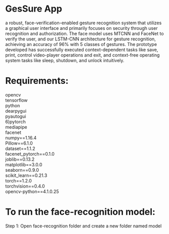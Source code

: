 # GesSure App

a robust, face-verification-enabled gesture recognition system that utilizes a graphical user interface 
and primarily focuses on security through user recognition and authorization. 
The face model uses MTCNN and FaceNet to verify the user, 
and our LSTM-CNN architecture for gesture recognition, achieving an accuracy of 96% with 5 classes of gestures. 
The prototype developed has successfully executed context-dependent tasks like save, print, control video-player operations and exit, 
and context-free operating system tasks like sleep, shutdown, and unlock intuitively. 






# Requirements:   
opencv   
tensorflow   
python   
dearpygui   
pyautogui   
6)pytorch   
mediapipe   
facenet  
numpy==1.16.4   
Pillow==6.1.0   
dataset==1.1.2   
facenet_pytorch==0.1.0   
joblib==0.13.2   
matplotlib==3.0.0   
seaborn==0.9.0   
scikit_learn==0.21.3   
torch==1.2.0   
torchvision==0.4.0   
opencv-python==4.1.0.25   
   
# To run the face-recognition model:   
Step 1: Open face-recognition folder and create a new folder named model   


